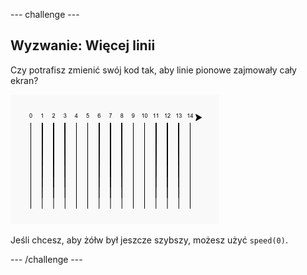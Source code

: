 --- challenge ---

## Wyzwanie: Więcej linii

Czy potrafisz zmienić swój kod tak, aby linie pionowe zajmowały cały ekran?

![screenshot](images/race-challenge1.png)

Jeśli chcesz, aby żółw był jeszcze szybszy, możesz użyć `speed(0)`.

--- /challenge ---
